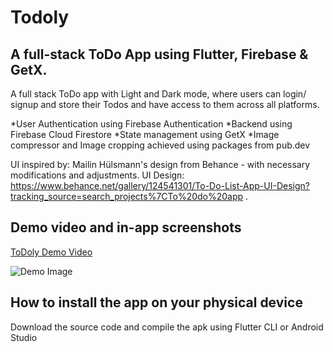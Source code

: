 # Todoly

## A full-stack ToDo App using Flutter, Firebase & GetX.

A full stack ToDo app with Light and Dark mode, where users can login/ signup and store their Todos and have access to them across all platforms.

*User Authentication using Firebase Authentication
*Backend using Firebase Cloud Firestore
*State management using GetX
*Image compressor and Image cropping achieved using packages from pub.dev

UI inspired by: Mailin Hülsmann's design from Behance - with necessary modifications and adjustments.
UI Design: https://www.behance.net/gallery/124541301/To-Do-List-App-UI-Design?tracking_source=search_projects%7CTo%20do%20app . 

## Demo video and in-app screenshots

[ToDoly Demo Video](https://youtu.be/5tz1u_DJPsc)

![Demo Image](insertLinkHere?raw=true)

## How to install the app on your physical device

Download the source code and compile the apk using Flutter CLI or Android Studio
